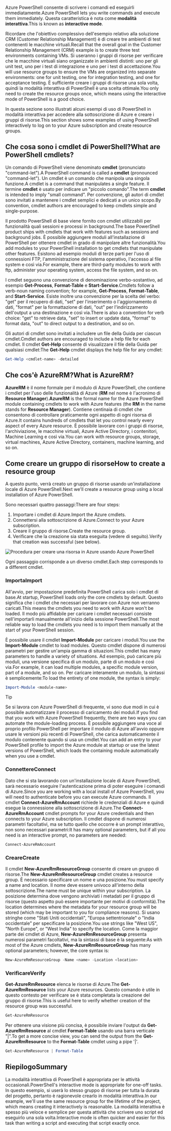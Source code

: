 <span data-ttu-id="c4500-101">Azure PowerShell consente di scrivere i comandi ed eseguirli immediatamente.</span><span class="sxs-lookup"><span data-stu-id="c4500-101">Azure PowerShell lets you write commands and execute them immediately.</span></span> <span data-ttu-id="c4500-102">Questa caratteristica è nota come **modalità interattiva**.</span><span class="sxs-lookup"><span data-stu-id="c4500-102">This is known as **interactive mode**.</span></span>

<span data-ttu-id="c4500-103">Ricordare che l'obiettivo complessivo dell'esempio relativo alla soluzione CRM (Customer Relationship Management) è di creare tre ambienti di test contenenti le macchine virtuali.</span><span class="sxs-lookup"><span data-stu-id="c4500-103">Recall that the overall goal in the Customer Relationship Management (CRM) example is to create three test environments containing VMs.</span></span> <span data-ttu-id="c4500-104">Si useranno i gruppi di risorse per verificare che le macchine virtuali siano organizzate in ambienti distinti: uno per gli unit test, uno per i test di integrazione e uno per i test di accettazione.</span><span class="sxs-lookup"><span data-stu-id="c4500-104">You will use resource groups to ensure the VMs are organized into separate environments: one for unit testing, one for integration testing, and one for acceptance testing.</span></span> <span data-ttu-id="c4500-105">È sufficiente creare i gruppi di risorse una sola volta, quindi la modalità interattiva di PowerShell è una scelta ottimale.</span><span class="sxs-lookup"><span data-stu-id="c4500-105">You only need to create the resource groups once, which means using the interactive mode of PowerShell is a good choice.</span></span>

<span data-ttu-id="c4500-106">In questa sezione sono illustrati alcuni esempi di uso di PowerShell in modalità interattiva per accedere alla sottoscrizione di Azure e creare i gruppi di risorse.</span><span class="sxs-lookup"><span data-stu-id="c4500-106">This section shows some examples of using PowerShell interactively to log on to your Azure subscription and create resource groups.</span></span>

## <a name="what-are-powershell-cmdlets"></a><span data-ttu-id="c4500-107">Che cosa sono i cmdlet di PowerShell?</span><span class="sxs-lookup"><span data-stu-id="c4500-107">What are PowerShell cmdlets?</span></span>
<span data-ttu-id="c4500-108">Un comando di PowerShell viene denominato **cmdlet** (pronunciato "command-let").</span><span class="sxs-lookup"><span data-stu-id="c4500-108">A PowerShell command is called a **cmdlet** (pronounced "command-let").</span></span> <span data-ttu-id="c4500-109">Un cmdlet è un comando che manipola una singola funzione.</span><span class="sxs-lookup"><span data-stu-id="c4500-109">A cmdlet is a command that manipulates a single feature.</span></span> <span data-ttu-id="c4500-110">Il termine **cmdlet** è usato per indicare un "piccolo comando".</span><span class="sxs-lookup"><span data-stu-id="c4500-110">The term **cmdlet** is intended to imply "small command".</span></span> <span data-ttu-id="c4500-111">Per convenzione, gli autori di cmdlet sono invitati a mantenere i cmdlet semplici e dedicati a un unico scopo.</span><span class="sxs-lookup"><span data-stu-id="c4500-111">By convention, cmdlet authors are encouraged to keep cmdlets simple and single-purpose.</span></span>

<span data-ttu-id="c4500-112">Il prodotto PowerShell di base viene fornito con cmdlet utilizzabili per funzionalità quali sessioni e processi in background.</span><span class="sxs-lookup"><span data-stu-id="c4500-112">The base PowerShell product ships with cmdlets that work with features such as sessions and background jobs.</span></span> <span data-ttu-id="c4500-113">È possibile aggiungere moduli all'installazione di PowerShell per ottenere cmdlet in grado di manipolare altre funzionalità.</span><span class="sxs-lookup"><span data-stu-id="c4500-113">You add modules to your PowerShell installation to get cmdlets that manipulate other features.</span></span> <span data-ttu-id="c4500-114">Esistono ad esempio moduli di terze parti per l'uso di connessioni FTP, l'amministrazione del sistema operativo, l'accesso al file system e così via.</span><span class="sxs-lookup"><span data-stu-id="c4500-114">For example, there are third-party modules to work with ftp, administer your operating system, access the file system, and so on.</span></span>

<span data-ttu-id="c4500-115">I cmdlet seguono una convenzione di denominazione verbo-sostantivo, ad esempio **Get-Process**, **Format-Table** e **Start-Service**.</span><span class="sxs-lookup"><span data-stu-id="c4500-115">Cmdlets follow a verb-noun naming convention; for example, **Get-Process**, **Format-Table**, and **Start-Service**.</span></span> <span data-ttu-id="c4500-116">Esiste inoltre una convenzione per la scelta del verbo: "get" per il recupero di dati, "set" per l'inserimento o l'aggiornamento di dati, "format" per la formattazione di dati, "out" per l'indirizzamento dell'output a una destinazione e così via.</span><span class="sxs-lookup"><span data-stu-id="c4500-116">There is also a convention for verb choice: "get" to retrieve data, "set" to insert or update data, "format" to format data, "out" to direct output to a destination, and so on.</span></span>

<span data-ttu-id="c4500-117">Gli autori di cmdlet sono invitati a includere un file della Guida per ciascun cmdlet.</span><span class="sxs-lookup"><span data-stu-id="c4500-117">Cmdlet authors are encouraged to include a help file for each cmdlet.</span></span> <span data-ttu-id="c4500-118">Il cmdlet **Get-Help** consente di visualizzare il file della Guida per qualsiasi cmdlet:</span><span class="sxs-lookup"><span data-stu-id="c4500-118">The **Get-Help** cmdlet displays the help file for any cmdlet:</span></span>

```powershell
Get-Help <cmdlet-name> -detailed
```

## <a name="what-is-azurerm"></a><span data-ttu-id="c4500-119">Che cos'è AzureRM?</span><span class="sxs-lookup"><span data-stu-id="c4500-119">What is AzureRM?</span></span>
<span data-ttu-id="c4500-120">**AzureRM** è il nome formale per il modulo di Azure PowerShell, che contiene i cmdlet per l'uso delle funzionalità di Azure (**RM** nel nome è l'acronimo di **Resource Manager**).</span><span class="sxs-lookup"><span data-stu-id="c4500-120">**AzureRM** is the formal name for the Azure PowerShell module containing cmdlets to work with Azure features (the **RM** in the name stands for **Resource Manager**).</span></span> <span data-ttu-id="c4500-121">Contiene centinaia di cmdlet che consentono di controllare praticamente ogni aspetto di ogni risorsa di Azure.</span><span class="sxs-lookup"><span data-stu-id="c4500-121">It contains hundreds of cmdlets that let you control nearly every aspect of every Azure resource.</span></span> <span data-ttu-id="c4500-122">È possibile lavorare con i gruppi di risorse, l'archiviazione, le macchine virtuali, Azure Active Directory, i contenitori, Machine Learning e così via.</span><span class="sxs-lookup"><span data-stu-id="c4500-122">You can work with resource groups, storage, virtual machines, Azure Active Directory, containers, machine learning, and so on.</span></span>

## <a name="how-to-create-a-resource-group"></a><span data-ttu-id="c4500-123">Come creare un gruppo di risorse</span><span class="sxs-lookup"><span data-stu-id="c4500-123">How to create a resource group</span></span>
<span data-ttu-id="c4500-124">A questo punto, verrà creato un gruppo di risorse usando un'installazione locale di Azure PowerShell.</span><span class="sxs-lookup"><span data-stu-id="c4500-124">Next we'll create a resource group using a local installation of Azure PowerShell.</span></span> 

<span data-ttu-id="c4500-125">Sono necessari quattro passaggi:</span><span class="sxs-lookup"><span data-stu-id="c4500-125">There are four steps:</span></span> 
1. <span data-ttu-id="c4500-126">Importare i cmdlet di Azure.</span><span class="sxs-lookup"><span data-stu-id="c4500-126">Import the Azure cmdlets.</span></span>
1. <span data-ttu-id="c4500-127">Connettersi alla sottoscrizione di Azure.</span><span class="sxs-lookup"><span data-stu-id="c4500-127">Connect to your Azure subscription.</span></span>
1. <span data-ttu-id="c4500-128">Creare il gruppo di risorse.</span><span class="sxs-lookup"><span data-stu-id="c4500-128">Create the resource group.</span></span>
1. <span data-ttu-id="c4500-129">Verificare che la creazione sia stata eseguita (vedere di seguito).</span><span class="sxs-lookup"><span data-stu-id="c4500-129">Verify that creation was successful (see below).</span></span>

![Procedura per creare una risorsa in Azure usando Azure PowerShell](../media-drafts/5-create-resource-overview.png)

<span data-ttu-id="c4500-131">Ogni passaggio corrisponde a un diverso cmdlet.</span><span class="sxs-lookup"><span data-stu-id="c4500-131">Each step corresponds to a different cmdlet.</span></span>

### <a name="import"></a><span data-ttu-id="c4500-132">Importa</span><span class="sxs-lookup"><span data-stu-id="c4500-132">Import</span></span>
<span data-ttu-id="c4500-133">All'avvio, per impostazione predefinita PowerShell carica solo i cmdlet di base.</span><span class="sxs-lookup"><span data-stu-id="c4500-133">At startup, PowerShell loads only the core cmdlets by default.</span></span> <span data-ttu-id="c4500-134">Questo significa che i cmdlet che necessari per lavorare con Azure non verranno caricati.</span><span class="sxs-lookup"><span data-stu-id="c4500-134">This means the cmdlets you need to work with Azure won't be loaded.</span></span> <span data-ttu-id="c4500-135">Il modo più affidabile per caricare i cmdlet necessari consiste nell'importarli manualmente all'inizio della sessione PowerShell.</span><span class="sxs-lookup"><span data-stu-id="c4500-135">The most reliable way to load the cmdlets you need is to import them manually at the start of your PowerShell session.</span></span>

<span data-ttu-id="c4500-136">È possibile usare il cmdlet **Import-Module** per caricare i moduli.</span><span class="sxs-lookup"><span data-stu-id="c4500-136">You use the **Import-Module** cmdlet to load modules.</span></span> <span data-ttu-id="c4500-137">Questo cmdlet dispone di numerosi parametri per gestire un'ampia gamma di situazioni.</span><span class="sxs-lookup"><span data-stu-id="c4500-137">This cmdlet has many parameters to handle a variety of situations.</span></span> <span data-ttu-id="c4500-138">Ad esempio, può caricare più moduli, una versione specifica di un modulo, parte di un modulo e così via.</span><span class="sxs-lookup"><span data-stu-id="c4500-138">For example, it can load multiple modules, a specific module version, part of a module, and so on.</span></span> <span data-ttu-id="c4500-139">Per caricare interamente un modulo, la sintassi è semplicemente:</span><span class="sxs-lookup"><span data-stu-id="c4500-139">To load the entirety of one module, the syntax is simply:</span></span>

```powershell
Import-Module <module-name>
```

> [!TIP]
> <span data-ttu-id="c4500-140">Se si lavora con Azure PowerShell di frequente, vi sono due modi in cui è possibile automatizzare il processo di caricamento dei moduli.</span><span class="sxs-lookup"><span data-stu-id="c4500-140">If you find that you work with Azure PowerShell frequently, there are two ways you can automate the module-loading process.</span></span> <span data-ttu-id="c4500-141">È possibile aggiungere una voce al proprio profilo PowerShell per importare il modulo di Azure all'avvio oppure usare le versioni più recenti di PowerShell, che carica automaticamente il modulo contenente quando si usa un cmdlet.</span><span class="sxs-lookup"><span data-stu-id="c4500-141">You can add an entry to your PowerShell profile to import the Azure module at startup or use the latest versions of PowerShell, which loads the containing module automatically when you use a cmdlet.</span></span>

### <a name="connect"></a><span data-ttu-id="c4500-142">Connettere</span><span class="sxs-lookup"><span data-stu-id="c4500-142">Connect</span></span>
<span data-ttu-id="c4500-143">Dato che si sta lavorando con un'installazione locale di Azure PowerShell, sarà necessario eseguire l'autenticazione prima di poter eseguire i comandi di Azure.</span><span class="sxs-lookup"><span data-stu-id="c4500-143">Since you are working with a local install of Azure PowerShell, you will need to authenticate before you can execute Azure commands.</span></span> <span data-ttu-id="c4500-144">Il cmdlet **Connect-AzureRmAccount** richiede le credenziali di Azure e quindi esegue la connessione alla sottoscrizione di Azure.</span><span class="sxs-lookup"><span data-stu-id="c4500-144">The **Connect-AzureRmAccount** cmdlet prompts for your Azure credentials and then connects to your Azure subscription.</span></span> <span data-ttu-id="c4500-145">Il cmdlet dispone di numerosi parametri facoltativi, ma se tutto quello che occorre è un prompt interattivo, non sono necessari parametri:</span><span class="sxs-lookup"><span data-stu-id="c4500-145">It has many optional parameters, but if all you need is an interactive prompt, no parameters are needed:</span></span>

```powershell
Connect-AzureRmAccount
```

### <a name="create"></a><span data-ttu-id="c4500-146">Creare</span><span class="sxs-lookup"><span data-stu-id="c4500-146">Create</span></span>
<span data-ttu-id="c4500-147">Il cmdlet **New-AzureRmResourceGroup** consente di creare un gruppo di risorse.</span><span class="sxs-lookup"><span data-stu-id="c4500-147">The **New-AzureRmResourceGroup** cmdlet creates a resource group.</span></span> <span data-ttu-id="c4500-148">È necessario specificare un nome e una posizione.</span><span class="sxs-lookup"><span data-stu-id="c4500-148">You must specify a name and location.</span></span> <span data-ttu-id="c4500-149">Il nome deve essere univoco all'interno della sottoscrizione.</span><span class="sxs-lookup"><span data-stu-id="c4500-149">The name must be unique within your subscription.</span></span> <span data-ttu-id="c4500-150">La posizione determina dove vengono archiviati i metadati per il gruppo di risorse (questo aspetto può essere importante per motivi di conformità).</span><span class="sxs-lookup"><span data-stu-id="c4500-150">The location determines where the metadata for your resource group will be stored (which may be important to you for compliance reasons).</span></span> <span data-ttu-id="c4500-151">Si usano stringhe come "Stati Uniti occidentali", "Europa settentrionale" o "India occidentale" per specificare la posizione.</span><span class="sxs-lookup"><span data-stu-id="c4500-151">You use strings like "West US", "North Europe", or "West India" to specify the location.</span></span> <span data-ttu-id="c4500-152">Come la maggior parte dei cmdlet di Azure, **New-AzureRmResourceGroup** presenta numerosi parametri facoltativi, ma la sintassi di base è la seguente:</span><span class="sxs-lookup"><span data-stu-id="c4500-152">As with most of the Azure cmdlets, **New-AzureRmResourceGroup** has many optional parameters; however, the core syntax is:</span></span>

```powershell
New-AzureRmResourceGroup -Name <name> -Location <location>
```

### <a name="verify"></a><span data-ttu-id="c4500-153">Verificare</span><span class="sxs-lookup"><span data-stu-id="c4500-153">Verify</span></span>
<span data-ttu-id="c4500-154">**Get-AzureRmResource** elenca le risorse di Azure.</span><span class="sxs-lookup"><span data-stu-id="c4500-154">The **Get-AzureRmResource** lists your Azure resources.</span></span> <span data-ttu-id="c4500-155">Questo comando è utile in questo contesto per verificare se è stata completata la creazione del gruppo di risorse.</span><span class="sxs-lookup"><span data-stu-id="c4500-155">This is useful here to verify whether creation of the resource group was successful.</span></span>

```powershell
Get-AzureRmResource
```

<span data-ttu-id="c4500-156">Per ottenere una visione più concisa, è possibile inviare l'output da **Get-AzureRmResource** al cmdlet **Format-Table** usando una barra verticale "|".</span><span class="sxs-lookup"><span data-stu-id="c4500-156">To get a more concise view, you can send the output from the **Get-AzureRmResource** to the **Format-Table** cmdlet using a pipe '|'.</span></span>

```powershell
Get-AzureRmResource | Format-Table
```

## <a name="summary"></a><span data-ttu-id="c4500-157">Riepilogo</span><span class="sxs-lookup"><span data-stu-id="c4500-157">Summary</span></span>
<span data-ttu-id="c4500-158">La modalità interattiva di PowerShell è appropriata per le attività occasionali.</span><span class="sxs-lookup"><span data-stu-id="c4500-158">PowerShell's interactive mode is appropriate for one-off tasks.</span></span> <span data-ttu-id="c4500-159">In questo esempio, si userà lo stesso gruppo di risorse per tutta la durata del progetto, pertanto è ragionevole crearlo in modalità interattiva.</span><span class="sxs-lookup"><span data-stu-id="c4500-159">In our example, we'll use the same resource group for the lifetime of the project, which means creating it interactively is reasonable.</span></span> <span data-ttu-id="c4500-160">La modalità interattiva è spesso più veloce e semplice per questa attività che scrivere uno script ed eseguirlo una sola volta.</span><span class="sxs-lookup"><span data-stu-id="c4500-160">Interactive mode is often quicker and easier for this task than writing a script and executing that script exactly once.</span></span>